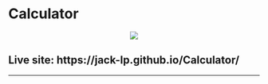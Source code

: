 # Calculator

<p align="center">
 <img src="https://i.imgur.com/fbj3HUE.png" />
</p>

<h2>Live site: https://jack-lp.github.io/Calculator/</h2>

---

